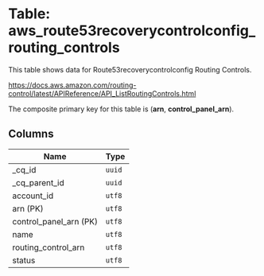 # Table: aws_route53recoverycontrolconfig_routing_controls

This table shows data for Route53recoverycontrolconfig Routing Controls.

https://docs.aws.amazon.com/routing-control/latest/APIReference/API_ListRoutingControls.html

The composite primary key for this table is (**arn**, **control_panel_arn**).

## Columns

| Name          | Type          |
| ------------- | ------------- |
|_cq_id|`uuid`|
|_cq_parent_id|`uuid`|
|account_id|`utf8`|
|arn (PK)|`utf8`|
|control_panel_arn (PK)|`utf8`|
|name|`utf8`|
|routing_control_arn|`utf8`|
|status|`utf8`|